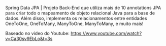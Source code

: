 Spring Data JPA | Projeto Back-End que utiliza mais de 10 annotations JPA para criar todo o mapeamento de objeto relacional Java para a base de dados.
Além disso, implementa os relacionamentos entre entidades OneToOne, OneToMany, ManyToOne, ManyToMany, e muito mais!

Baseado no video do Youtube:
https://www.youtube.com/watch?v=Ca30sv9EbLo&t=3s
